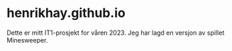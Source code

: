 # henrikhay.github.io
Dette er mitt IT1-prosjekt for våren 2023. Jeg har lagd en versjon av spillet Minesweeper. 

